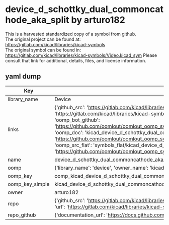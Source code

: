 # device_d_schottky_dual_commoncathode_aka_split by arturo182  
This is a harvested standardized copy of a symbol from github.  
The original project can be found at:  
https://gitlab.com/kicad/libraries/kicad-symbols  
The original symbol can be found in:
https://gitlab.com/kicad/libraries/kicad-symbols/Video.kicad_sym
Please consult that link for additional, details, files, and license information.  
## yaml dump  
| Key | Value |  
| --- | --- |  
| library_name | Device |  
| links | {'github_src': 'https://gitlab.com/kicad/libraries/kicad-symbols/Video.kicad_sym', 'github_src_repo': 'https://gitlab.com/kicad/libraries/kicad-symbols', 'oomp_bot': 'kicad_device_d_schottky_dual_commoncathode_aka_split/working', 'oomp_bot_github': 'https://github.com/oomlout/oomlout_oomp_symbol_bot/tree/main/kicad_device_d_schottky_dual_commoncathode_aka_split/working', 'oomp_doc': 'kicad_device_d_schottky_dual_commoncathode_aka_split/working', 'oomp_doc_github': 'https://github.com/oomlout/oomlout_oomp_symbol_doc/tree/main/kicad_device_d_schottky_dual_commoncathode_aka_split/working', 'oomp_src_flat': 'symbols_flat/kicad_device_d_schottky_dual_commoncathode_aka_split/working', 'oomp_src_flat_github': 'https://github.com/oomlout/oomlout_oomp_symbol_src/tree/main/kicad_device_d_schottky_dual_commoncathode_aka_split/working'} |  
| name | device_d_schottky_dual_commoncathode_aka_split |  
| oomp | {'library_name': 'device', 'owner_name': 'kicad', 'symbol_name': 'device_d_schottky_dual_commoncathode_aka_split'} |  
| oomp_key | oomp_kicad_device_d_schottky_dual_commoncathode_aka_split |  
| oomp_key_simple | kicad_device_d_schottky_dual_commoncathode_aka_split |  
| owner | arturo182 |  
| repo | {'github_src': 'https://gitlab.com/kicad/libraries/kicad-symbols/Video.kicad_sym', 'name': 'libraries/kicad-symbols', 'owner': 'kicad', 'url': 'https://gitlab.com/kicad/libraries/kicad-symbols'} |  
| repo_github | {'documentation_url': 'https://docs.github.com/rest/repos/repos#get-a-repository', 'message': 'Not Found'} |  

